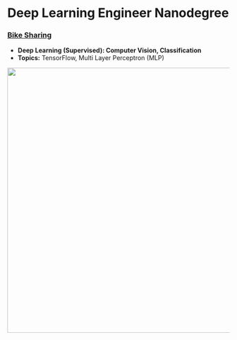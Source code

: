 # Deep Learning Engineer Nanodegree

### [Bike Sharing](https://github.com/jquickgh/bike-sharing)
- **Deep Learning (Supervised): Computer Vision, Classification**
- **Topics:** TensorFlow, Multi Layer Perceptron (MLP)
<img src="https://github.com/jquickgh/bike-sharing-mlp/blob/master/lime-bike.jpg" width="600">

